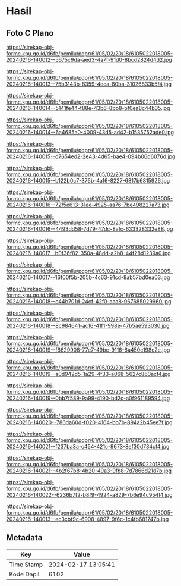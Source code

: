 # Hasil

## Foto C Plano

https://sirekap-obj-formc.kpu.go.id/d6fb/pemilu/pdpr/61/05/02/20/18/6105022018005-20240216-140012--5675c9da-aed3-4a7f-91d0-8bcd2824d4d2.jpg

https://sirekap-obj-formc.kpu.go.id/d6fb/pemilu/pdpr/61/05/02/20/18/6105022018005-20240216-140013--75b3143b-8359-4eca-80ba-31026833b5f4.jpg

https://sirekap-obj-formc.kpu.go.id/d6fb/pemilu/pdpr/61/05/02/20/18/6105022018005-20240216-140014--5141fe44-f88e-43b6-8bb8-bf0ea8c44b35.jpg

https://sirekap-obj-formc.kpu.go.id/d6fb/pemilu/pdpr/61/05/02/20/18/6105022018005-20240216-140014--6a4685a0-4009-43d5-ad42-b1535752ade0.jpg

https://sirekap-obj-formc.kpu.go.id/d6fb/pemilu/pdpr/61/05/02/20/18/6105022018005-20240216-140015--d7654ed2-2e43-4d65-bae4-094b06d6076d.jpg

https://sirekap-obj-formc.kpu.go.id/d6fb/pemilu/pdpr/61/05/02/20/18/6105022018005-20240216-140015--b122b0c7-376b-4a16-8227-6817b6815926.jpg

https://sirekap-obj-formc.kpu.go.id/d6fb/pemilu/pdpr/61/05/02/20/18/6105022018005-20240216-140016--72f5e613-31ee-4925-aa76-7be498227a73.jpg

https://sirekap-obj-formc.kpu.go.id/d6fb/pemilu/pdpr/61/05/02/20/18/6105022018005-20240216-140016--4493dd58-7d79-47dc-8afc-633328332e88.jpg

https://sirekap-obj-formc.kpu.go.id/d6fb/pemilu/pdpr/61/05/02/20/18/6105022018005-20240216-140017--b0f36f82-350a-48dd-a2b8-44f28d1239a0.jpg

https://sirekap-obj-formc.kpu.go.id/d6fb/pemilu/pdpr/61/05/02/20/18/6105022018005-20240216-140017--16f00f5b-205b-4c63-91cd-8ab57bd0ea03.jpg

https://sirekap-obj-formc.kpu.go.id/d6fb/pemilu/pdpr/61/05/02/20/18/6105022018005-20240216-140018--c44b701d-24cf-42f0-aaa8-967685029960.jpg

https://sirekap-obj-formc.kpu.go.id/d6fb/pemilu/pdpr/61/05/02/20/18/6105022018005-20240216-140018--8c984641-ac16-41f1-998e-47b5ae593030.jpg

https://sirekap-obj-formc.kpu.go.id/d6fb/pemilu/pdpr/61/05/02/20/18/6105022018005-20240216-140019--f8629908-77e7-49bc-9116-6a450c198c2e.jpg

https://sirekap-obj-formc.kpu.go.id/d6fb/pemilu/pdpr/61/05/02/20/18/6105022018005-20240216-140019--a0d942d5-1a29-4f33-a068-5627c863acf4.jpg

https://sirekap-obj-formc.kpu.go.id/d6fb/pemilu/pdpr/61/05/02/20/18/6105022018005-20240216-140019--0bb7f589-9a99-4190-bd2c-a0f961189594.jpg

https://sirekap-obj-formc.kpu.go.id/d6fb/pemilu/pdpr/61/05/02/20/18/6105022018005-20240216-140020--786da60d-f020-4164-bb7b-894a2b45ee7f.jpg

https://sirekap-obj-formc.kpu.go.id/d6fb/pemilu/pdpr/61/05/02/20/18/6105022018005-20240216-140021--f237ba3a-c454-421c-9673-8ef30d734cf4.jpg

https://sirekap-obj-formc.kpu.go.id/d6fb/pemilu/pdpr/61/05/02/20/18/6105022018005-20240216-140021--4b2f67b8-4b20-49a3-9fb8-7d7866d21d7b.jpg

https://sirekap-obj-formc.kpu.go.id/d6fb/pemilu/pdpr/61/05/02/20/18/6105022018005-20240216-140022--6236b7f2-b8f9-4924-a829-7b6e94c954f4.jpg

https://sirekap-obj-formc.kpu.go.id/d6fb/pemilu/pdpr/61/05/02/20/18/6105022018005-20240216-140013--ec3cbf9c-6908-4897-9f6c-1c4fb681747b.jpg


## Metadata

| Key        | Value               |
| ---------- | ------------------- |
| Time Stamp | 2024-02-17 13:05:41 |
| Kode Dapil | 6102                |



